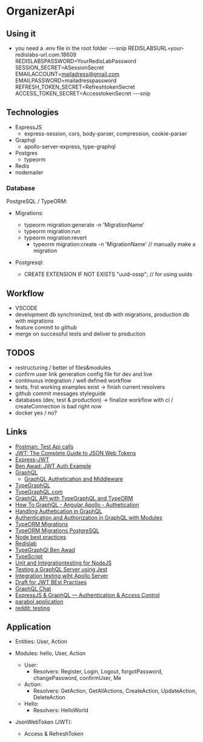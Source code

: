 # OrganizerApi

## Using it

-   you need a .env file in the root folder
    ---snip
    REDISLABSURL=your-redislabs-url.com:18609
    REDISLABSPASSWORD=YourRedisLabPassword
    SESSION_SECRET=ASessionSecret
    EMAILACCOUNT=mailadress@gmail.com
    EMAILPASSWORD=mailadresspassword
    REFRESH_TOKEN_SECRET=RefreshtokenSecret
    ACCESS_TOKEN_SECRET=AccesstokenSecret
    ---snip

## Technologies

-   ExpressJS
    -   express-session, cors, body-parser, compression, cookie-parser
-   Graphql
    -   apollo-server-express, type-graphql
-   Postgres
    -   typeorm
-   Redis
-   nodemailer

### Database

PostgreSQL / TypeORM:

-   Migrations:

    -   typeorm migration:generate -n 'MigrationName'
    -   typeorm migration:run
    -   typeorm migration:revert
        -   typeorm migration:create -n 'MigrationName' // manually make a migration

-   Postgresql:
    -   CREATE EXTENSION IF NOT EXISTS "uuid-ossp"; // for using uuids

## Workflow

-   VSCODE
-   development db synchronized, test db with migrations, production db with migrations
-   feature commit to github
-   merge on successful tests and deliver to production

## TODOS

-   restructuring / better of files&modules
-   confirm user link generation config file for dev and live
-   continuous integration / well defined workflow
-   tests, frst working examples exist -> finish current resolvers
-   github commit messages styleguide
-   databases (dev, test & production) -> finalize workflow with ci / createConnection is bad right now
-   docker yes / no?

## Links

-   [Postman: Test Api calls](https://www.postman.com)
-   [JWT: The Complete Guide to JSON Web Tokens](https://blog.angular-university.io/angular-jwt/)
-   [Express-JWT](https://github.com/auth0/express-jwt)
-   [Ben Awad: JWT Auth Example](https://github.com/benawad/jwt-auth-example)
-   [GraphQL](https://graphql.org)
    -   [GraphQL Authetication and Middleware](https://graphql.org/graphql-js/authentication-and-express-middleware/)
-   [TypeGraphQL](https://github.com/MichalLytek/type-graphql)
-   [TypeGraphQL.com](https://typegraphql.com)
-   [GraphQL API with TypeGraphQL and TypeORM](https://dev.to/bnevilleoneill/how-to-build-a-graphql-api-with-typegraphql-and-typeorm-58fb)
-   [How To GraphQL - Angular Apollo - Authetication](https://www.howtographql.com/angular-apollo/5-authentication/)
-   [Handling Authetication in GraphQL](https://blog.pusher.com/handling-authentication-in-graphql/)
-   [Authentication and Authorization in GraphQL with Modules](https://medium.com/the-guild/authentication-and-authorization-in-graphql-and-how-graphql-modules-can-help-fadc1ee5b0c2)
-   [TypeORM Migrations](https://github.com/typeorm/typeorm/blob/master/docs/migrations.md#generating-migrations)
-   [TypeORM Migrations PostgreSQL](https://wanago.io/2019/01/28/typeorm-migrations-postgres/)
-   [Node best practices](https://github.com/goldbergyoni/nodebestpractices)
-   [Redislab](https://app.redislabs.com/#/login)
-   [TypeGraphQl Ben Awad](https://github.com/benawad/type-graphql)
-   [TypeScript](https://www.typescriptlang.org/docs/home.html)
-   [Unit and Integrationtesting for NodeJS](https://blog.logrocket.com/unit-and-integration-testing-for-node-js-apps/)
-   [Testing a GraphQL Server using Jest](https://medium.com/entria/testing-a-graphql-server-using-jest-4e00d0e4980e)
-   [Integration testing wiht Apollo Server](https://www.apollographql.com/docs/apollo-server/testing/testing/)
-   [Draft for JWT BEst Practises](https://auth0.com/blog/a-look-at-the-latest-draft-for-jwt-bcp/)
-   [GraphQL Chat](https://github.com/alex996/graphql-chat)
-   [ExpressJS & GraphQL — Authentication & Access Control](https://itnext.io/expressjs-graphql-authentication-access-control-c5c8fe360b07)
-   [parabol application](https://github.com/ParabolInc/parabol)
-   [reddit: testing](https://www.reddit.com/r/expressjs/comments/9fua5k/integration_tests_am_i_doing_it_right/)

## Application

-   Entities: User, Action
-   Modules: hello, User, Action

    -   User:
        -   Resolvers: Register, Login, Logout, forgotPassword, changePassword, confirmUser, Me
    -   Action:
        -   Resolvers: GetAction, GetAllActions, CreateAction, UpdateAction, DeleteAction
    -   Hello:
        -   Resolvers: HelloWorld

-   JsonWebToken (JWT):
    -   Access & RefreshToken
